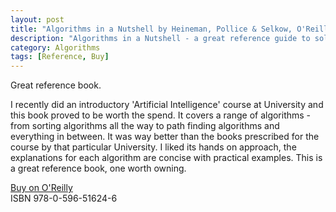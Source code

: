 ```yaml
---
layout: post
title: "Algorithms in a Nutshell by Heineman, Pollice & Selkow, O'Reilly Media"
description: "Algorithms in a Nutshell - a great reference guide to solving problems using efficient algorithms"
category: Algorithms
tags: [Reference, Buy]
---
```

Great reference book.

I recently did an introductory 'Artificial Intelligence' course at University and this book proved to be worth the spend. It covers a range of algorithms - from sorting algorithms all the way to path finding algorithms and everything in between. It was way better than the books prescribed for the course by that particular University. I liked its hands on approach, the explanations for each algorithm are concise with practical examples. This is a great reference book, one worth owning.

[Buy on O'Reilly](http://shop.oreilly.com/product/9780596516246.do)  
ISBN 978-0-596-51624-6
